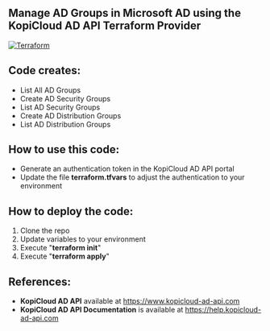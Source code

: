## Manage AD Groups in Microsoft AD using the KopiCloud AD API Terraform Provider
[![Terraform](https://img.shields.io/badge/terraform-v1.3+-blue.svg)](https://www.terraform.io/downloads.html)

## Code creates:

- List All AD Groups
- Create AD Security Groups
- List AD Security Groups
- Create AD Distribution Groups
- List AD Distribution Groups

## How to use this code:

- Generate an authentication token in the KopiCloud AD API portal
- Update the file **terraform.tfvars** to adjust the authentication to your environment

## How to deploy the code:

1. Clone the repo
2. Update variables to your environment
3. Execute "**terraform init**"
4. Execute "**terraform apply**"

## References:

- **KopiCloud AD API** available at https://www.kopicloud-ad-api.com
- **KopiCloud AD API Documentation** is available at https://help.kopicloud-ad-api.com
